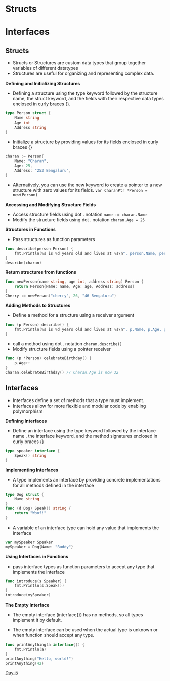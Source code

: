 # Structs

# Interfaces

## Structs
- Structs or Structures are custom data types that group together variables of different datatypes
- Structures are useful for organizing and representing complex data.

**Defining and Initializing Structures**
- Defining a structure using the type keyword followed by the structure name, the struct keyword, and the fields with their respective data types enclosed in curly braces {}.

```go
type Person struct {
    Name string
    Age int
    Address string
}
```
- Initialize a structure by providing values for its fields enclosed in curly braces {}

```go
charan := Person{
    Name: "Charan",
    Age: 25,
    Address: "253 Bengaluru",
}
```
- Alternatively, you can use the new keyword to create a pointer to a new structure with zero values for its fields.
`var CharanPtr *Person = new(Person)`

**Accessing and Modifying Structure Fields**
- Access structure fields using dot . notation
`name := charan.Name`
- Modify the structure fields using dot . notation
`charan.Age = 25`

**Structures in Functions**
- Pass structures as function parameters
```go
func describe(person Person) {
    fmt.Println(%s is %d years old and lives at %s\n", person.Name, person.Age, person.Address)
}
describe(charan)
```
**Return structures from functions**
```go
func newPerson(name string, age int, address string) Person {
    return Person{Name: name, Age: age, Address: address}
}
Cherry := newPerson("cherry", 26, "46 Bengaluru")
```

**Adding Methods to Structures**
- Define a method for a structure using a receiver argument
```go
func (p Person) describe() {
    fmt.Println(%s is %d years old and lives at %s\n", p.Name, p.Age, p.Address)
}
```
- call a method using dot . notation
`charan.describe()`
- Modify structure fields using a pointer receiver
```go
func (p *Person) celebrateBirthday() {
    p.Age++
}
Charan.celebrateBirthday() // Charan.Age is now 32
```
## Interfaces
- Interfaces define a set of methods that a type must implement.
- Interfaces allow for more flexible and modular code by enabling polymorphism

**Defining Interfaces**
- Define an interface using the type keyword followed by the interface name , the interface keyword, and the method signatures enclosed in curly braces {}

```go
type speaker interface {
    Speak() string
}
```
**Implementing Interfaces**
- A type implements an interface by providing concrete implementations for all methods defined in the interface

```go
type Dog struct {
    Name string
}
func (d Dog) Speak() string {
    return "Woof!"
}
```
- A variable of an interface type can hold any value that implements the interface

```go
var mySpeaker Speaker
mySpeaker = Dog{Name: "Buddy"}
```

**Using Interfaces in Functions**
- pass interface types as function parameters to accept any type that implements the interface

```go
func introduce(s Speaker) {
    fmt.Println(s.Speak())
}
introduce(mySpeaker)
```

**The Empty Interface**
- The empty interface (interface{}) has no methods, so all types implement it by default.

- The empty interface can be used when the actual type is unknown or when function should accept any type.
```go
func printAnything(a interface{}) {
    fmt.Println(a)
}
printAnything("Hello, world!")
printAnything(42)
```

[Day-5](https://github.com/charan-happy/Learning_Go/edit/main/Day-5/)